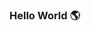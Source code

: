 ### Hello World  🌎

<div> 
  <a href="https://beacons.ai/byKooy">
  <img height="180em" src="https://github-readme-stats.vercel.app/api?
</a>
</div>

